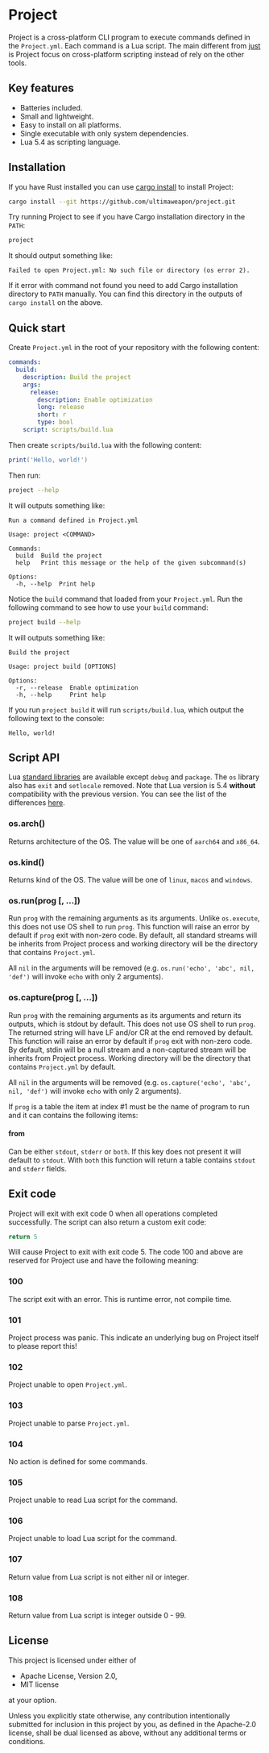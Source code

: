 # Project

Project is a cross-platform CLI program to execute commands defined in the `Project.yml`. Each command is a Lua script. The main different from [just](https://github.com/casey/just) is Project focus on cross-platform scripting instead of rely on the other tools.

## Key features

- Batteries included.
- Small and lightweight.
- Easy to install on all platforms.
- Single executable with only system dependencies.
- Lua 5.4 as scripting language.

## Installation

If you have Rust installed you can use [cargo install](https://doc.rust-lang.org/cargo/commands/cargo-install.html) to install Project:

```sh
cargo install --git https://github.com/ultimaweapon/project.git
```

Try running Project to see if you have Cargo installation directory in the `PATH`:

```sh
project
```

It should output something like:

```
Failed to open Project.yml: No such file or directory (os error 2).
```

If it error with command not found you need to add Cargo installation directory to `PATH` manually. You can find this directory in the outputs of `cargo install` on the above.

## Quick start

Create `Project.yml` in the root of your repository with the following content:

```yaml
commands:
  build:
    description: Build the project
    args:
      release:
        description: Enable optimization
        long: release
        short: r
        type: bool
    script: scripts/build.lua
```

Then create `scripts/build.lua` with the following content:

```lua
print('Hello, world!')
```

Then run:

```sh
project --help
```

It will outputs something like:

```
Run a command defined in Project.yml

Usage: project <COMMAND>

Commands:
  build  Build the project
  help   Print this message or the help of the given subcommand(s)

Options:
  -h, --help  Print help
```

Notice the `build` command that loaded from your `Project.yml`. Run the following command to see how to use your `build` command:

```sh
project build --help
```

It will outputs something like:

```
Build the project

Usage: project build [OPTIONS]

Options:
  -r, --release  Enable optimization
  -h, --help     Print help
```

If you run `project build` it will run `scripts/build.lua`, which output the following text to the console:

```
Hello, world!
```

## Script API

Lua [standard libraries](https://www.lua.org/manual/5.4/manual.html#6) are available except `debug` and `package`. The `os` library also has `exit` and `setlocale` removed. Note that Lua version is 5.4 **without** compatibility with the previous version. You can see the list of the differences [here](https://www.lua.org/manual/5.4/manual.html#8).

### os.arch()

Returns architecture of the OS. The value will be one of `aarch64` and `x86_64`.

### os.kind()

Returns kind of the OS. The value will be one of `linux`, `macos` and `windows`.

### os.run(prog [, ...])

Run `prog` with the remaining arguments as its arguments. Unlike `os.execute`, this does not use OS shell to run `prog`. This function will raise an error by default if `prog` exit with non-zero code. By default, all standard streams will be inherits from Project process and working directory will be the directory that contains `Project.yml`.

All `nil` in the arguments will be removed (e.g. `os.run('echo', 'abc', nil, 'def')` will invoke `echo` with only 2 arguments).

### os.capture(prog [, ...])

Run `prog` with the remaining arguments as its arguments and return its outputs, which is stdout by default. This does not use OS shell to run `prog`. The returned string will have LF and/or CR at the end removed by default. This function will raise an error by default if `prog` exit with non-zero code. By default, stdin will be a null stream and a non-captured stream will be inherits from Project process. Working directory will be the directory that contains `Project.yml` by default.

All `nil` in the arguments will be removed (e.g. `os.capture('echo', 'abc', nil, 'def')` will invoke `echo` with only 2 arguments).

If `prog` is a table the item at index #1 must be the name of program to run and it can contains the following items:

#### from

Can be either `stdout`, `stderr` or `both`. If this key does not present it will default to `stdout`. With `both` this function will return a table contains `stdout` and `stderr` fields.

## Exit code

Project will exit with exit code 0 when all operations completed successfully. The script can also return a custom exit code:

```lua
return 5
```

Will cause Project to exit with exit code 5. The code 100 and above are reserved for Project use and have the following meaning:

### 100

The script exit with an error. This is runtime error, not compile time.

### 101

Project process was panic. This indicate an underlying bug on Project itself to please report this!

### 102

Project unable to open `Project.yml`.

### 103

Project unable to parse `Project.yml`.

### 104

No action is defined for some commands.

### 105

Project unable to read Lua script for the command.

### 106

Project unable to load Lua script for the command.

### 107

Return value from Lua script is not either nil or integer.

### 108

Return value from Lua script is integer outside 0 - 99.

## License

This project is licensed under either of

- Apache License, Version 2.0,
- MIT license

at your option.

Unless you explicitly state otherwise, any contribution intentionally submitted for inclusion in this project by you, as defined in the Apache-2.0 license, shall be dual licensed as above, without any additional terms or conditions.
